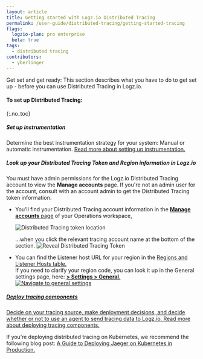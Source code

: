 ```yaml
---
layout: article
title: Getting started with Logz.io Distributed Tracing
permalink: /user-guide/distributed-tracing/getting-started-tracing
flags:
  logzio-plan: pro enterprise
  beta: true
tags:
  - distributed tracing
contributors:
  - yberlinger
---
```

Get set and get ready: This section describes what you have to do to get set up - before you can use Distributed Tracing in Logz.io.


#### To set up Distributed Tracing: 
{:.no_toc}  

<div class="tasklist">

##### Set up instrumentation
Determine the best instrumentation strategy for your system: Manual or automatic instrumentation.
<a href="/user-guide/distributed-tracing/tracing-instrumentation.html" target ="_blank"> Read more about setting up instrumentation.</a>

##### Look up your Distributed Tracing Token and Region information in Logz.io
You must have admin permissions for the Logz.io Distributed Tracing account to view the **Manage accounts** page. If you're not an admin user for the account, consult with an account admin to get the Distributed Tracing token information. 

+  You’ll find your Distributed Tracing account information in the <a href="https://app.logz.io/#/dashboard/settings/manage-accounts" target ="_blank"> **Manage accounts** page</a> of your Operations workspace, 

    ![Distributed Tracing token location](https://dytvr9ot2sszz.cloudfront.net/logz-docs/distributed-tracing/tracing-token1.png)

      ...when you click the relevant tracing account name at the bottom of the section.
    ![Reveal Distributed Tracing Token](https://dytvr9ot2sszz.cloudfront.net/logz-docs/distributed-tracing/trace-acct-tokeninfo11.gif)

+ You can find the Listener host URL for your region in the <a href="/user-guide/accounts/account-region.html#available-regions" target ="_blank"> Regions and Listener Hosts table.</a> <br> If you need to clarify your region code, you can look it up in the General settings page, here:  <a href="https://app.logz.io/#/dashboard/settings/general" target ="_blank"> **<i class="li li-gear"></i> > Settings > General**.
    ![Navigate to general settings](https://dytvr9ot2sszz.cloudfront.net/logz-docs/distributed-tracing/general-settings1.png)

##### Deploy tracing components
Decide on your tracing source, make deployment decisions, and decide whether or not to use an agent to send tracing data to Logz.io.
<a href="/user-guide/distributed-tracing/deploying-components.html" target ="_blank"> Read more about deploying tracing components.</a>

If you’re deploying distributed tracing on Kubernetes, we recommend the following blog post: <a href="https://logz.io/blog/jaeger-kubernetes-best-practices/" target ="_blank">A Guide to Deploying Jaeger on Kubernetes in Production. </a>








